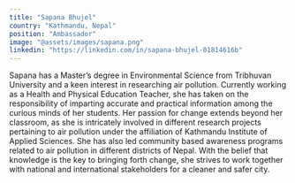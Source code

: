 ```yaml
---
title: "Sapana Bhujel"
country: "Kathmandu, Nepal"
position: "Ambassador"
image: "@assets/images/sapana.png"
linkedin: "https://linkedin.com/in/sapana-bhujel-01814616b"
---
```


Sapana has a Master’s degree in Environmental Science from Tribhuvan University and a keen interest in researching air pollution. Currently working as a Health and Physical Education Teacher, she has taken on the responsibility of imparting accurate and practical information among the curious minds of her students. Her passion for change extends beyond her classroom, as she is intricately involved in different research projects pertaining to air pollution under the affiliation of Kathmandu Institute of Applied Sciences. She has also led community based awareness programs related to air pollution in different districts of Nepal. With the belief that knowledge is the key to bringing forth change, she strives to work together with national and international stakeholders for a cleaner and safer city.
